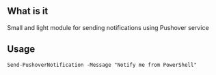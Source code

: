 ## What is it

Small and light module for sending notifications using Pushover service

## Usage

``
Send-PushoverNotification -Message "Notify me from PowerShell"
``
